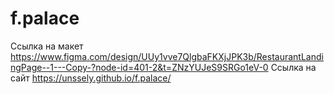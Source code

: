 # f.palace
Ссылка на макет https://www.figma.com/design/UUy1vve7QlgbaFKXjJPK3b/RestaurantLandingPage--1---Copy-?node-id=401-2&t=ZNzYUJeS9SRGo1eV-0
Ссылка на сайт https://unssely.github.io/f.palace/
